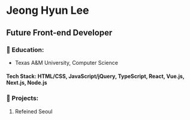 # Jeong Hyun Lee

## Future Front-end Developer

### 🏫 Education:
- Texas A&M University, Computer Science 

#### Tech Stack: HTML/CSS, JavaScript/jQuery, TypeScript, React, Vue.js, Next.js, Node.js

### 🚀 Projects:
1. Refeined Seoul



<!--
**JunLee8108/JunLee8108** is a ✨ _special_ ✨ repository because its `README.md` (this file) appears on your GitHub profile.

Here are some ideas to get you started:

- 🔭 I’m currently working on ...
- 🌱 I’m currently learning ...
- 👯 I’m looking to collaborate on ...
- 🤔 I’m looking for help with ...
- 💬 Ask me about ...
- 📫 How to reach me: ...
- 😄 Pronouns: ...
- ⚡ Fun fact: ...
-->
